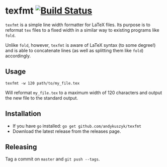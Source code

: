 # texfmt [![Build Status](https://travis-ci.org/andykuszyk/texfmt.svg?branch=master)](https://travis-ci.org/andykuszyk/texfmt)
`texfmt` is a simple line width formatter for LaTeX files. Its purpose is to reformat `tex` files to a fixed width in a similar way to existing programs like `fold`.

Unlike `fold`, however, `texfmt` is aware of LaTeX syntax (to some degree!) and is able to concatenate lines (as well as splitting them like `fold`) accordingly.

## Usage
```
texfmt -w 120 path/to/my_file.tex
```

Will reformat `my_file.tex` to a maximum width of 120 characters and output the new file to the standard output.

## Installation
* If you have `go` installed: `go get github.com/andykuszyk/texfmt`
* Download the latest release from the releases page.

## Releasing
Tag a commit on `master` and `git push --tags`.
